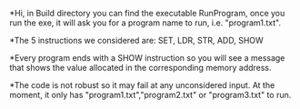 *Hi, in Build directory you can find the executable RunProgram, once you run the exe, it will ask you for a program name to run, i.e. "program1.txt".

*The 5 instructions we considered are: SET, LDR, STR, ADD, SHOW

*Every program ends with a SHOW instruction so you will see a message that shows the value allocated in the corresponding memory address.

*The code is not robust so it may fail at any unconsidered input. At the moment, it only has "program1.txt","program2.txt" or "program3.txt" to run.
